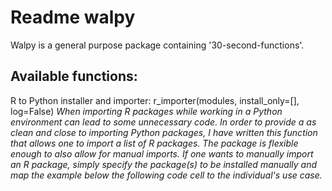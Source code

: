 # Readme walpy
Walpy is a general purpose package containing '30-second-functions'.

## Available functions:
R to Python installer and importer: r_importer(modules, install_only=[], log=False)
_When importing R packages while working in a Python environment can lead to some unnecessary code. In order to provide a as clean and close to importing Python packages, I have written this function that allows one to import a list of R packages. The package is flexible enough to also allow for manual imports. If one wants to manually import an R package, simply specify the package(s) to be installed manually and map the example below the following code cell to the individual's use case._

